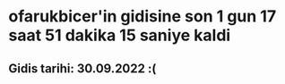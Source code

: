 # ofarukbicer'in gidisine son 1 gun 17 saat 51 dakika 15 saniye kaldi

## Gidis tarihi: 30.09.2022 :(